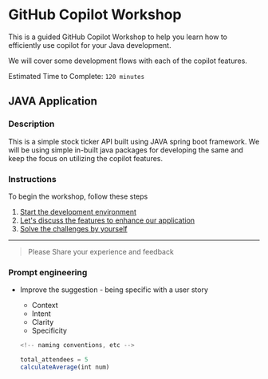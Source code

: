 # GitHub Copilot Workshop
This is a guided GitHub Copilot Workshop to help you learn how to efficiently use copilot for your Java development.

We will cover some development flows with each of the copilot features.

Estimated Time to Complete: `120 minutes`

## JAVA Application

### Description

This is a simple stock ticker API built using JAVA spring boot framework. 
We will be using simple in-built java packages for developing the same and keep the focus on utilizing the copilot features.

### Instructions

To begin the workshop, follow these steps
1. [Start the development environment](./instructions/01-setup.md)
2. [Let's discuss the features to enhance our application](./instructions/02-workshop-exercises.md)
3. [Solve the challenges by yourself](./instructions/03-challenges.md)

---
> Please Share your experience and feedback

### Prompt engineering

* Improve the suggestion - being specific with a user story
  * Context
  * Intent
  * Clarity
  * Specificity

  ```js
  <!-- naming conventions, etc -->
  
  total_attendees = 5
  calculateAverage(int num)
  ```
